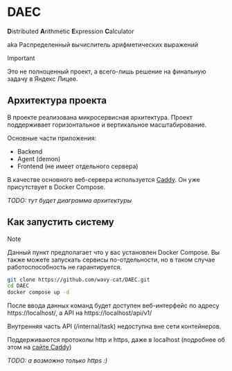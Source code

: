 # DAEC

**D**istributed **A**rithmetic **E**xpression **C**alculator

aka Распределенный вычислитель арифметических выражений

> [!IMPORTANT]
> Это не полноценный проект, а всего-лишь решение на финальную задачу в Яндекс Лицее.

## Архитектура проекта

В проекте реализована микросервисная архитектура.
Проект поддерживает горизонтальное и вертикальное масштабирование.

Основные части приложения:

* Backend
* Agent (demon)
* Frontend (не имеет отдельного сервера)

В качестве основного веб-сервера используется [Caddy](https://caddyserver.com/).
Он уже присутствует в Docker Compose.

*TODO: тут будет диаграмма архитектуры*

## Как запустить систему

> [!NOTE]
> Данный пункт предполагает что у вас установлен Docker Compose.
> Вы также можете запускать сервисы по-отдельности, но в таком случае работоспособность не гарантируется.

```bash
git clone https://github.com/wavy-cat/DAEC.git
cd DAEC
docker compose up -d
```

После ввода данных команд будет доступен веб-интерфейс по адресу https://localhost/, а API на https://localhost/api/v1/

Внутренняя часть API (/internal/task) недоступна вне сети контейнеров.

Поддерживаются протоколы http и https, даже в localhost (подробнее об этом на [сайте Caddy](https://caddyserver.com/))

*TODO: а возможно только https :)*
